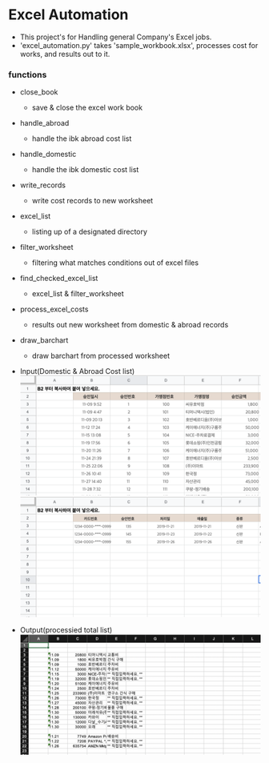 # Excel Automation

* This project's for Handling general Company's Excel jobs.
* 'excel_automation.py' takes 'sample_workbook.xlsx', processes cost for works, and results out to it.

### functions
* close_book
  - save & close the excel work book
* handle_abroad           
  - handle the ibk abroad cost list
* handle_domestic         
  - handle the ibk domestic cost list
* write_records           
  - write cost records to new worksheet
* excel_list 
  - listing up of a designated directory             
* filter_worksheet        
  - filtering what matches conditions out of excel files
* find_checked_excel_list 
  - excel_list & filter_worksheet
* process_excel_costs     
  - results out new worksheet from domestic & abroad records
* draw_barchart           
  - draw barchart from processed worksheet

* Input(Domestic & Abroad Cost list)
![Domestic](./domestic.png)
![Abroad](./abroad.png)

* Output(processied total list)
![Total](./total_out.png)
